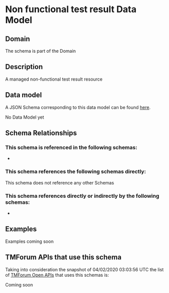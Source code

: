 # Non functional test result Data Model

## Domain

The  schema is part of the  Domain

## Description

A managed non-functional test result resource

## Data model

A JSON Schema corresponding to this data model can be found
[here](https://github.com/tmforum-rand/schemas/blob/candidates/Common/NonFunctionalTestResult.schema.json).

No Data Model yet

## Schema Relationships

### This schema is referenced in the following schemas:

-

### This schema references the following schemas directly:

This schema does not reference any other Schemas

### This schema references directly or indirectly by the following schemas:

-



## Examples

Examples coming soon

## TMForum APIs that use this schema

Taking into consideration the snapshot of 04/02/2020 03:03:56 UTC the list of [TMForum Open APIs](https://www.tmforum.org/open-apis/) that uses this schemas is:

Coming soon